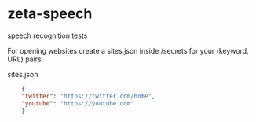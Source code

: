# zeta-speech
speech recognition tests

For opening websites create a sites.json inside /secrets for your (keyword, URL) pairs. 

sites.json
```json
    {
    "twitter": "https://twitter.com/home",
    "youtube": "https://youtube.com"
    }
```
